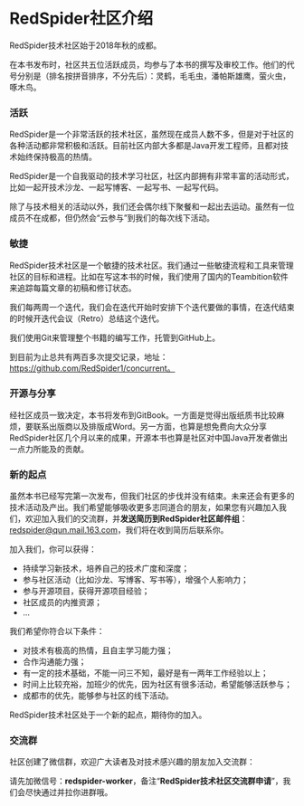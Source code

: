 # RedSpider社区介绍

RedSpider技术社区始于2018年秋的成都。

在本书发布时，社区共五位活跃成员，均参与了本书的撰写及审校工作。他们的代号分别是（排名按拼音排序，不分先后）：灵鹤，毛毛虫，潘帕斯雄鹰，萤火虫，啄木鸟。

### 活跃

RedSpider是一个非常活跃的技术社区，虽然现在成员人数不多，但是对于社区的各种活动都非常积极和活跃。目前社区内部大多都是Java开发工程师，且都对技术始终保持极高的热情。

RedSpider是一个自我驱动的技术学习社区，社区内部拥有非常丰富的活动形式，比如一起开技术沙龙、一起写博客、一起写书、一起写代码。

除了与技术相关的活动以外，我们还会偶尔线下聚餐和一起出去运动。虽然有一位成员不在成都，但仍然会“云参与”到我们的每次线下活动。

### 敏捷

RedSpider技术社区是一个敏捷的技术社区。我们通过一些敏捷流程和工具来管理社区的目标和进程。比如在写这本书的时候，我们使用了国内的Teambition软件来追踪每篇文章的初稿和修订状态。

我们每两周一个迭代，我们会在迭代开始时安排下个迭代要做的事情，在迭代结束的时候开迭代会议（Retro）总结这个迭代。

我们使用Git来管理整个书籍的编写工作，托管到GitHub上。

到目前为止总共有两百多次提交记录，地址：https://github.com/RedSpider1/concurrent。

### 开源与分享

经社区成员一致决定，本书将发布到GitBook。一方面是觉得出版纸质书比较麻烦，要联系出版商以及排版成Word。另一方面，也算是想免费向大众分享RedSpider社区几个月以来的成果，开源本书也算是社区对中国Java开发者做出一点力所能及的贡献。

### 新的起点

虽然本书已经写完第一次发布，但我们社区的步伐并没有结束。未来还会有更多的技术活动及产出。我们希望能够吸收更多志同道合的朋友，如果您有兴趣加入我们，欢迎加入我们的交流群，并**发送简历到RedSpider社区邮件组**：<redspider@qun.mail.163.com>，我们将在收到简历后联系你。

加入我们，你可以获得：

- 持续学习新技术，培养自己的技术广度和深度；
- 参与社区活动（比如沙龙、写博客、写书等），增强个人影响力；
- 参与开源项目，获得开源项目经验；
- 社区成员的内推资源；
- ...

我们希望你符合以下条件：

- 对技术有极高的热情，且自主学习能力强；
- 合作沟通能力强；
- 有一定的技术基础，不能一问三不知，最好是有一两年工作经验以上；
- 时间上比较充裕，加班少的优先，因为社区有很多活动，希望能够活跃参与；
- 成都市的优先，能够参与社区的线下活动。

RedSpider技术社区处于一个新的起点，期待你的加入。

### 交流群

社区创建了微信群，欢迎广大读者及对技术感兴趣的朋友加入交流群：

请先加微信号：**redspider-worker**，备注“**RedSpider技术社区交流群申请**”，我们会尽快通过并拉你进群哦。

